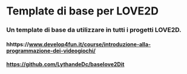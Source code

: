 # Template di base per LOVE2D
### Un template di base da utilizzare in tutti i progetti LOVE2D. 
#### hhttps://www.develop4fun.it/course/introduzione-alla-programmazione-dei-videogiochi/
#### https://github.com/LythandeDc/baselove2Dit
